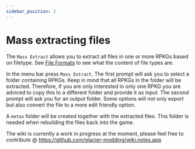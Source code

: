 ```yaml
---
sidebar_position: 2
---
```


# Mass extracting files

The `Mass Extract` allows you to extract all files in one or more RPKGs based on filetype. See [File Formats](../../glacier2/fileformats.md) to see what the content of file types are.

In the menu bar press `Mass Extract`. The first prompt will ask you to select a folder containing RPKGs. Keep in mind that all RPKGs in the folder will be extracted. Therefore, if you are only interested in only one RPKG you are adviced to copy this to a different folder and provide it as input. The second prompt will ask you for an output folder.
Some options will not only export but also convert the file to a more edit friendly option.

A `metas` folder will be created together with the extracted files. This folder is needed when rebuilding the files back into the game.

The wiki is currently a work in progress at the moment, please feel free to contribute @ https://github.com/glacier-modding/wiki.notex.app
